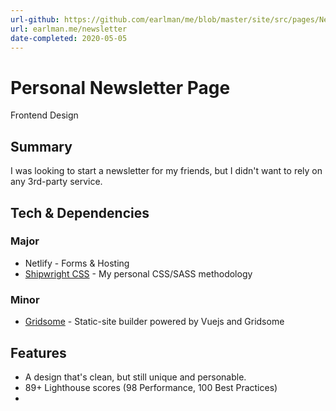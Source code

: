 ```yaml
---
url-github: https://github.com/earlman/me/blob/master/site/src/pages/Newsletter.vue
url: earlman.me/newsletter
date-completed: 2020-05-05 
---
```


# Personal Newsletter Page
Frontend Design

## Summary
I was looking to start a newsletter for my friends, but I didn't want to rely on any 3rd-party service. 

## Tech & Dependencies
### Major
- Netlify - Forms & Hosting
-  [Shipwright CSS](https://github.com/foundations-design/shipwright) - My personal CSS/SASS methodology

### Minor
- [Gridsome](https://gridsome.org/) - Static-site builder powered by Vuejs and Gridsome


## Features
- A design that's clean, but still unique and personable.
- 89+ Lighthouse scores (98 Performance, 100 Best Practices)
- 

